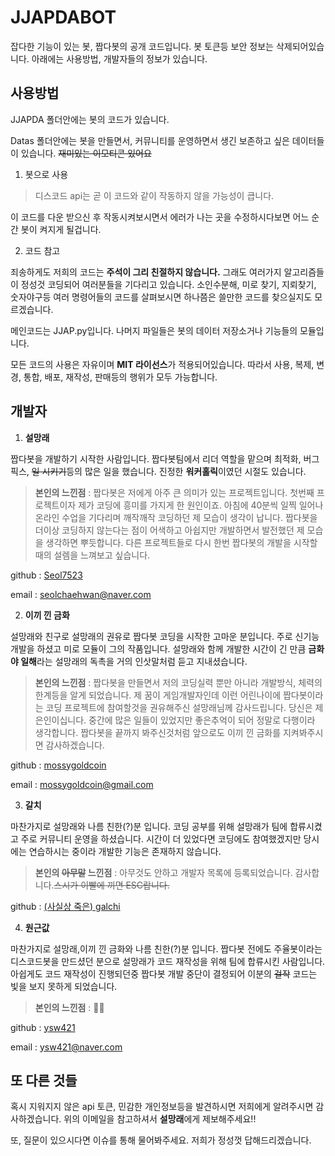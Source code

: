 # JJAPDABOT

잡다한 기능이 있는 봇, 짭다봇의 공개 코드입니다. 봇 토큰등 보안 정보는 삭제되어있습니다. 아래에는 사용방법, 개발자들의 정보가 있습니다.

## 사용방법

JJAPDA 폴더안에는 봇의 코드가 있습니다.

Datas 폴더안에는 봇을 만들면서, 커뮤니티를 운영하면서 생긴 보존하고 싶은 데이터들이 있습니다. ~~재미있는 이모티콘 있어요~~

1. 봇으로 사용

> 디스코드 api는 곧 이 코드와 같이 작동하지 않을 가능성이 큽니다.

이 코드를 다운 받으신 후 작동시켜보시면서 에러가 나는 곳을 수정하시다보면 어느 순간 봇이 켜지게 될겁니다.

2. 코드 참고

죄송하게도 저희의 코드는 **주석이 그리 친절하지 않습니다.** 그래도 여러가지 알고리즘들이 정성것 코딩되어 여러분들을 기다리고 있습니다. 소인수분해, 미로 찾기, 지뢰찾기, 숫자야구등 여러 명령어들의 코드를 살펴보시면 하나쯤은 쓸만한 코드를 찾으실지도 모르겠습니다.

메인코드는 JJAP.py입니다. 나머지 파일들은 봇의 데이터 저장소거나 기능들의 모듈입니다.

모든 코드의 사용은 자유이며 **MIT 라이선스**가 적용되어있습니다. 따라서 사용, 복제, 변경, 통합, 배포, 재작성, 판매등의 행위가 모두 가능합니다.

## 개발자

1. **설망래**

짭다봇을 개발하기 시작한 사람입니다. 짭다봇팀에서 리더 역할을 맡으며 최적화, 버그 픽스, ~~일 시키기~~등의 많은 일을 했습니다. 진정한 **워커홀릭**이였던 시절도 있습니다.

> **본인의 느낀점** : 
짭다봇은 저에게 아주 큰 의미가 있는 프로젝트입니다. 첫번째 프로젝트이자 제가 코딩에 흥미를 가지게 한 원인이죠. 아침에 40분씩 일찍 일어나 온라인 수업을 기다리며 깨작깨작 코딩하던 제 모습이 생각이 납니다. 짭다봇을 더이상 코딩하지 않는다는 점이 어색하고 아쉽지만 개발하면서 발전했던 제 모습을 생각하면 뿌듯합니다. 다른 프로젝트들로 다시 한번 짭다봇의 개발을 시작할 때의 설렘을 느껴보고 싶습니다.

github : [Seol7523](https://github.com/Seol7523)

email : <seolchaehwan@naver.com>

2. **이끼 낀 금화**

설망래와 친구로 설망래의 권유로 짭다봇 코딩을 시작한 고마운 분입니다. 주로 신기능 개발을 하셨고 미로 모듈이 그의 작품입니다. 설망래와 함께 개발한 시간이 긴 만큼 **금화야 일해**라는 설망래의 독촉을 거의 인삿말처럼 듣고 지내셨습니다.

> **본인의 느낀점** : 
짭다봇을 만들면서 저의 코딩실력 뿐만 아니라 개발방식, 체력의 한계등을 알게 되었습니다.
제 꿈이 게임개발자인데 이런 어린나이에 짭다봇이라는 코딩 프로젝트에 참여할것을 권유해주신 설망래님께 감사드립니다. 당신은 제 은인이십니다.
중간에 많은 일들이 있었지만 좋은추억이 되어 정말로 다행이라 생각합니다.
짭다봇을 끝까지 봐주신것처럼 앞으로도 이끼 낀 금화를 지켜봐주시면 감사하겠습니다.

github : [mossygoldcoin](https://github.com/Mossygoldcoin)

email : <mossygoldcoin@gmail.com>

3. **갈치**

마찬가지로 설망래와 나름 친한(?)분 입니다. 코딩 공부를 위해 설망래가 팀에 합류시켰고 주로 커뮤니티 운영을 하셨습니다. 시간이 더 있었다면 코딩에도 참여했겠지만 당시에는 연습하시는 중이라 개발한 기능은 존재하지 않습니다.

> **본인의 ~~아무말~~ 느낀점** : 
아무것도 안하고 개발자 목록에 등록되었습니다. 감사합니다.~~스시가 이빨에 끼면 ESC랍니다.~~

github : [(사실상 죽은) galchi](https://github.com/Galchi12)

4. **원근값**

마찬가지로 설망래,이끼 낀 금화와 나름 친한(?)분 입니다. 짭다봇 전에도 주율봇이라는 디스코드봇을 만드셨던 분으로 설망래가 코드 재작성을 위해 팀에 합류시킨 사람입니다. 아쉽게도 코드 재작성이 진행되던중 짭다봇 개발 중단이 결정되어 이분의 ~~걸작~~ 코드는 빛을 보지 못하게 되었습니다.

> **본인의 느낀점** : 🥕🥕

github : [ysw421](https://github.com/ysw421)

email : <ysw421@naver.com>

## 또 다른 것들

혹시 지워지지 않은 api 토큰, 민감한 개인정보등을 발견하시면 저희에게 알려주시면 감사하겠습니다. 위의 이메일을 참고하셔서 **설망래**에게 제보해주세요!!

또, 질문이 있으시다면 이슈를 통해 물어봐주세요. 저희가 정성껏 답해드리겠습니다.